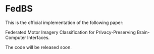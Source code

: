 # FedBS
This is the official implementation of the following paper: 

Federated Motor Imagery Classification for Privacy-Preserving Brain-Computer Interfaces. 

The code will be released soon.
